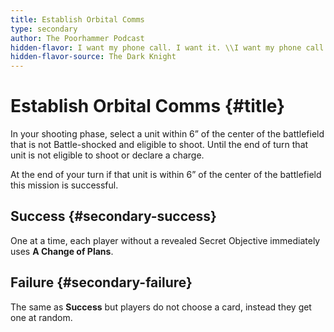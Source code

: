 ```yaml
---
title: Establish Orbital Comms
type: secondary
author: The Poorhammer Podcast
hidden-flavor: I want my phone call. I want it. \\I want my phone call. 
hidden-flavor-source: The Dark Knight
---
```


# Establish Orbital Comms {#title}

In your shooting phase, select a unit within 6” of the center of the battlefield that is not Battle-shocked and eligible to shoot.  Until the end of turn that unit is not eligible to shoot or declare a charge.

At the end of your turn if that unit is within 6” of the center of the battlefield this mission is successful.

## Success {#secondary-success}

One at a time, each player without a revealed Secret Objective immediately uses **A Change of Plans**.

## Failure {#secondary-failure}

The same as **Success** but players do not choose a card, instead they get one at random.
